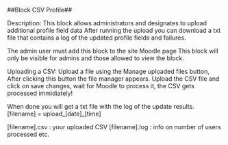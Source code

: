 ##Block CSV Profile##

Description: This block allows administrators and designates to upload additional profile field data
After running the upload you can download a txt file that contains a log of the updated profile fields and failures.

The admin user must add this block to the site Moodle page
This block will only be visible for admins and those allowed to view the block.

Uploading a CSV:
Upload a file using the Manage uploaded files button,
After clicking this button the file manager appears.
Upload the CSV file and click on save changes, wait for Moodle to process it, the CSV gets processed immidiately!

When done you will get a txt file with the log of the update results.
[filename] = upload_[date]_[time]

[filename].csv : your uploaded CSV
[filename].log : info on number of users processed etc.


